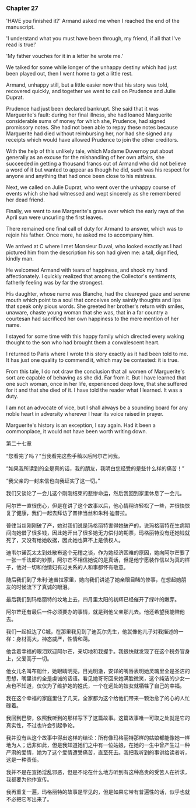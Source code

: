 ### Chapter 27

'HAVE you finished it?' Armand asked me when I reached the end of the manuscript.

'I understand what you must have been through, my friend, if all that I've read is true!'

'My father vouches for it in a letter he wrote me.'

We talked for some while longer of the unhappy destiny which had just been played out, then I went home to get a little rest.

Armand, unhappy still, but a little easier now that his story was told, recovered quickly, and together we went to call on Prudence and Julie Duprat.

Prudence had just been declared bankrupt. She said that it was Marguerite's fault: during her final illness, she had loaned Marguerite considerable sums of money for which she, Prudence, had signed promissory notes. She had not been able to repay these notes because Marguerite had died without reimbursing her, nor had she signed any receipts which would have allowed Prudence to join the other creditors.

With the help of this unlikely tale, which Madame Duvernoy put about generally as an excuse for the mishandling of her own affairs, she succeeded in getting a thousand francs out of Armand who did not believe a word of it but wanted to appear as though he did, such was his respect for anyone and anything that had once been close to his mistress.

Next, we called on Julie Duprat, who went over the unhappy course of events which she had witnessed and wept sincerely as she remembered her dead friend.

Finally, we went to see Margrerite's grave over which the early rays of the April sun were uncurling the first leaves.

There remained one final call of duty for Armand to answer, which was to rejoin his father. Once more, he asked me to accompany him.

We arrived at C where I met Monsieur Duval, who looked exactly as I had pictured him from the description his son had given me: a tall, dignified, kindly man.

He welcomed Armand with tears of happiness, and shook my hand affectionately. I quickly realized that among the Collector's sentiments, fatherly feeling was by far the strongest.

His daughter, whose name was Blanche, had the cleareyed gaze and serene mouth which point to a soul that conceives only saintly thoughts and lips that speak only pious words. She greeted her brother's return with smiles, unaware, chaste young woman that she was, that in a far country a courtesan had sacrificed her own happiness to the mere mention of her name.

I stayed for some time with this happy family which directed every waking thought to the son who had brought them a convalescent heart.

I returned to Paris where I wrote this story exactly as it had been told to me. It has just one quality to commend it, which may be contested: it is true.

From this tale, I do not draw the conclusion that all women of Marguerite's sort are capable of behaving as she did. Far from it. But I have learned that one such woman, once in her life, experienced deep love, that she suffered for it and that she died of it. I have told the reader what I learned. It was a duty.

I am not an advocate of vice, but I shall always be a sounding board for any noble heart in adversity wherever I hear its voice raised in prayer.

Marguerite's history is an exception, I say again. Had it been a commonplace, it would not have been worth writing down.

第二十七章

“您看完了吗？”当我看完这些手稿以后阿尔芒问我。

“如果我所读到的全是真的话，我的朋友，我明白您经受的是些什么样的痛苦！”

“我父亲的一封来信也向我证实了这一切。”

我们又谈论了一会儿这个刚刚结束的悲惨命运，然后我回到家里休息了一会儿。

阿尔芒一直很伤心，但是在讲了这个故事以后，他心情稍许轻松了一些，并很快恢复了健康，我们一起去拜访了普律当丝和朱利·迪普拉。

普律当丝刚刚破了产，她对我们说是玛格丽特害得她破产的，说玛格丽特在生病期间向她借了很多钱，因此她开出了很多她无力偿付的期票，玛格丽特没有还她钱就死了，又没有给她收据，因此她也算不上是债权人。

迪韦尔诺瓦太太到处散布这个无稽之谈，作为她经济困难的原因，她向阿尔芒要了一张一千法郎的钞票，阿尔芒不相信她说的是真话，但是他宁愿装作信以为真的样子，他对一切和他情妇有过关系的人和事都怀有敬意。

随后我们到了朱利·迪普拉家里，她向我们讲述了她亲眼目睹的惨事，在想起她朋友的时候流下了真诚的眼泪。

最后我们到玛格丽特的坟地上去，四月里太阳的初辉已经催开了绿叶的嫩芽。

阿尔芒还有最后一件必须要办的事情，就是到他父亲那儿去。他还希望我能陪他去。

我们一起抵达了C城，在那里我见到了迪瓦尔先生，他就像他儿子对我描述的一样：身材高大，神态威严，性情和蔼。

他含着幸福的眼泪欢迎阿尔芒，亲切地和我握手。我很快就发现了在这个税务官身上，父爱高于一切。

他女儿名叫布朗什，她眼睛明亮，目光明澈，安详的嘴唇表明她灵魂里全是圣洁的思想，嘴里讲的全是虔诚的话语。看见她哥哥回来她满脸微笑，这个纯洁的少女一点也不知道，仅仅为了维护她的姓氏，一个在远处的妓女就牺牲了自己的幸福。

我在这个幸福的家庭里住了几天，全家都为这个给他们带来一颗治愈了的心的人忙碌着。

我回到巴黎，依照我听到的那样写下了这篇故事。这篇故事唯一可取之处就是它的真实性，不过也许会引起争论。

我并没有从这个故事中得出这样的结论：所有像玛格丽特那样的姑娘都能像她一样地为人；远非如此，但是我知道她们之中有一位姑娘，在她的一生中曾产生过一种严肃的爱情，她为了这个爱情遭受痛苦，直至死去。我把我听到的事讲给读者听，这是一种责任。

我并不是在宣扬淫乱邪恶，但是不论在什么地方听到有这种高贵的受苦人在祈求，我都要为他作宣传。

我再重复一遍，玛格丽特的故事是罕见的，但是如果它带有普遍性的话，似乎也就不必把它写出来了。
